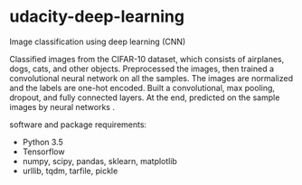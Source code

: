 # udacity-deep-learning
Image classification using deep learning (CNN)

Classified images from the CIFAR-10 dataset, which consists of airplanes, dogs, cats, and other objects. 
Preprocessed the images, then trained a convolutional neural network on all the samples. 
The images are normalized and the labels are one-hot encoded. 
Built a convolutional, max pooling, dropout, and fully connected layers. 
At the end, predicted on the sample images by neural networks .

software and package requirements:
- Python 3.5
- Tensorflow
- numpy, scipy, pandas, sklearn, matplotlib
- urllib, tqdm, tarfile, pickle
